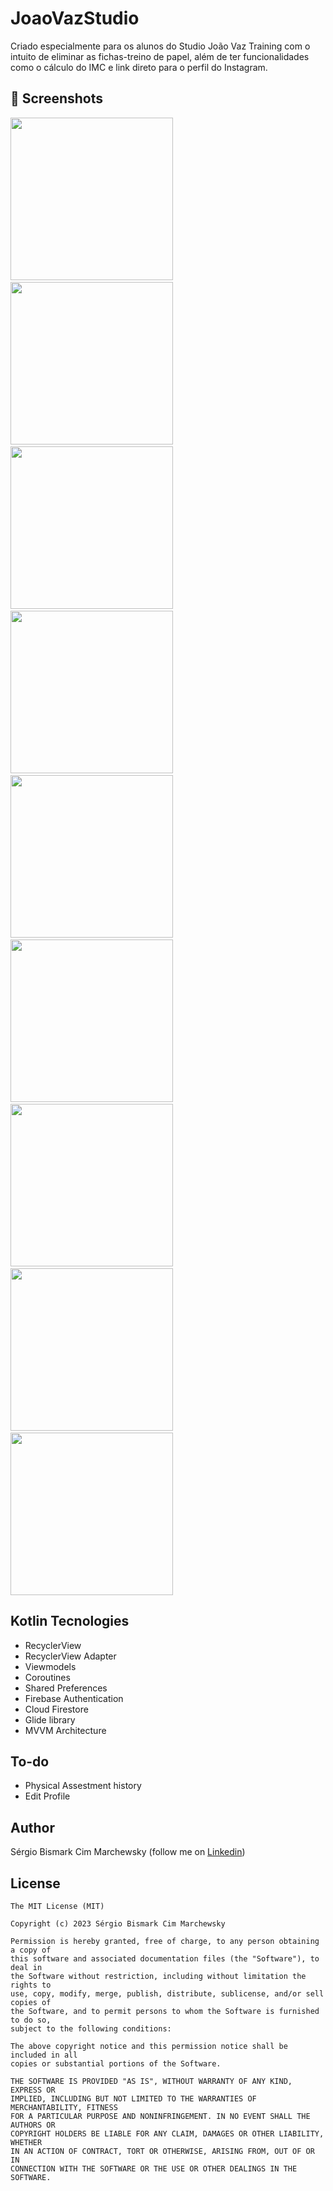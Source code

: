 # JoaoVazStudio
Criado especialmente para os alunos do Studio João Vaz Training com o intuito de eliminar as fichas-treino de papel, além de ter funcionalidades como o cálculo do IMC e link direto para o perfil do Instagram.

## :camera_flash: Screenshots
<img src="/screenshots/screenshot-1.png" width="260">&emsp;<img src="/screenshots/screenshot-2.png" width="260">&emsp;<img src="/screenshots/screenshot-3.png" width="260">&emsp;<img src="/screenshots/screenshot-4.png" width="260">&emsp;<img src="/screenshots/screenshot-5.png" width="260">&emsp;<img src="/screenshots/screenshot-6.png" width="260">&emsp;<img src="/screenshots/screenshot-7.png" width="260">&emsp;<img src="/screenshots/screenshot-8.png" width="260">&emsp;<img src="/screenshots/screenshot-9.png" width="260">

## Kotlin Tecnologies
* RecyclerView
* RecyclerView Adapter
* Viewmodels
* Coroutines
* Shared Preferences
* Firebase Authentication
* Cloud Firestore
* Glide library
* MVVM Architecture

## To-do
* Physical Assestment history
* Edit Profile

## Author
Sérgio Bismark Cim Marchewsky (follow me on [Linkedin](https://www.linkedin.com/in/s%C3%A9rgio-bismark-cim-marchewsky-ab0062129/))

## License
```
The MIT License (MIT)

Copyright (c) 2023 Sérgio Bismark Cim Marchewsky

Permission is hereby granted, free of charge, to any person obtaining a copy of
this software and associated documentation files (the "Software"), to deal in
the Software without restriction, including without limitation the rights to
use, copy, modify, merge, publish, distribute, sublicense, and/or sell copies of
the Software, and to permit persons to whom the Software is furnished to do so,
subject to the following conditions:

The above copyright notice and this permission notice shall be included in all
copies or substantial portions of the Software.

THE SOFTWARE IS PROVIDED "AS IS", WITHOUT WARRANTY OF ANY KIND, EXPRESS OR
IMPLIED, INCLUDING BUT NOT LIMITED TO THE WARRANTIES OF MERCHANTABILITY, FITNESS
FOR A PARTICULAR PURPOSE AND NONINFRINGEMENT. IN NO EVENT SHALL THE AUTHORS OR
COPYRIGHT HOLDERS BE LIABLE FOR ANY CLAIM, DAMAGES OR OTHER LIABILITY, WHETHER
IN AN ACTION OF CONTRACT, TORT OR OTHERWISE, ARISING FROM, OUT OF OR IN
CONNECTION WITH THE SOFTWARE OR THE USE OR OTHER DEALINGS IN THE SOFTWARE.
```
